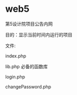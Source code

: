 # web5
第5设计院项目公告内网

目的：显示当前时间内运行的项目

文件:

index.php 

lib.php 必备的函数库

login.php

changePassword.php
